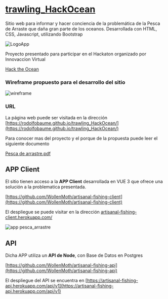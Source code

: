 # [trawling_HackOcean](https://github.com/RodolfoBaume/trawling_HackOcean)

Sitio web para informar y hacer conciencia de la problemática de la Pesca de Arraste que daña gran parte de los oceanos. Desarrollada con HTML, CSS, Javascript, utilizando Bootstrap

![LogoApp](https://user-images.githubusercontent.com/74028526/168504650-62ab5c79-18c3-42e4-b8da-9cd745a044f5.jpg)


Proyecto presentado para participar en el Hackaton organizado por Innovaccion Virtual

[Hack the Ocean](https://www.canva.com/design/DAFAPa8ivfk/uUb-HpNMd9x8LH4Vlv19sg/view?website#2:gu-a-para-la-tripulaci-n-hack-the-ocean)


### Wireframe propuesto para el desarrollo del sitio

![wireframe](https://user-images.githubusercontent.com/74028526/168504423-e2b2da72-731a-43c1-bc49-47255b260bf1.png)

### URL

La página web puede ser visitada en la dirección  [https://rodolfobaume.github.io/trawling_HackOcean/](https://rodolfobaume.github.io/trawling_HackOcean/)

Para conocer mas del proyecto y el porque de la propuesta puede leer el siguiente documento

[Pesca de arrastre.pdf](https://github.com/RodolfoBaume/artisanal-fishing-client/files/8696471/Pesca.de.arrastre.pdf)


## APP Client

El sitio tienen acceso a la **APP Client** desarrollada en VUE 3 que ofrece una solución a la problematica presentada.

 [https://github.com/WollenMoth/artisanal-fishing-client](https://github.com/WollenMoth/artisanal-fishing-client)

El despliegue se puede visitar en la dirección [artisanal-fishing-client.herokuapp.com/](artisanal-fishing-client.herokuapp.com/)

![app pesca_arrastre](https://user-images.githubusercontent.com/74028526/168504754-1df39135-7faf-41ac-865b-113d98db7342.png)


## API

Dicha APP utiliza un **API de Node**, con Base de Datos en Postgres

[https://github.com/WollenMoth/artisanal-fishing-api](https://github.com/WollenMoth/artisanal-fishing-api)

El despliegue del API se encuentra en [https://artisanal-fishing-api.herokuapp.com/api/v1](https://artisanal-fishing-api.herokuapp.com/api/v1)
